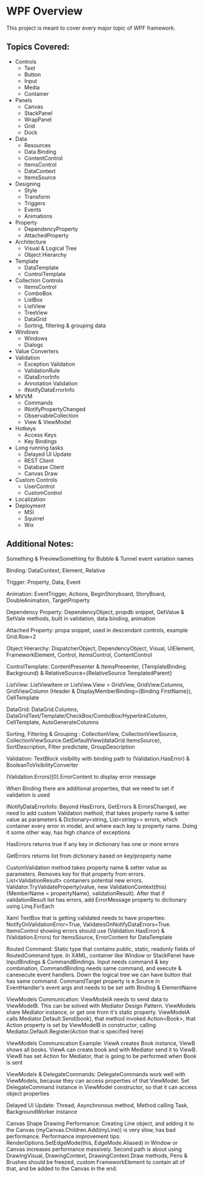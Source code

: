 # WPF Overview
This project is meant to cover every major topic of WPF framework.
## Topics Covered:
* Controls
  * Text
  * Button
  * Input
  * Media
  * Container
* Panels
  * Canvas
  * StackPanel
  * WrapPanel
  * Grid
  * Dock
* Data
  * Resources
  * Data Binding
  * ContentControl
  * ItemsControl
  * DataContext
  * ItemsSource
* Designing
  * Style
  * Transform
  * Triggers
  * Events
  * Animations
* Property
  * DependencyProperty
  * AttachedProperty
* Architecture
  * Visual & Logical Tree
  * Object Hierarchy
* Template
  * DataTemplate
  * ControlTemplate
* Collection Controls
  * ItemsControl
  * ComboBox
  * ListBox
  * ListView
  * TreeView
  * DataGrid
  * Sorting, filtering & grouping data
* Windows
  * Windows
  * Dialogs
* Value Converters
* Validation
  * Exception Validation
  * ValidationRule
  * IDataErrorInfo
  * Annotation Validation
  * INotifyDataErrorInfo
* MVVM
  * Commands
  * INotifyPropertyChanged
  * ObservableCollection
  * View & ViewModel
* Hotkeys
  * Access Keys
  * Key Bindings
* Long running tasks
  * Delayed UI Update
  * REST Client
  * Database Client
  * Canvas Draw
* Custom Controls
  * UserControl
  * CustomControl
* Localization
* Deployment
  * MSI
  * Squirrel
  * Wix
## Additional Notes:
Something & PreviewSomething for Bubble & Tunnel event variation names

Binding: DataContext, Element, Relative

Trigger: Property, Data, Event

Animation: EventTrigger, Actions, BeginStoryboard, StoryBoard, DoubleAnimation, TargetProperty

Dependency Property: DependencyObject, propdb snippet, GetValue & SetVale methods, built in validation, data binding, animation

Attached Property: propa snippet, used in descendant controls, example Grid.Row=2

Object Hierarchy: DispatcherObject, DependencyObject, Visual, UIElement, FrameworkElement, Control, ItemsControl, ContentControl

ControlTemplate: ContentPresenter & ItemsPresenter, \{TemplateBinding Background} & RelativeSource=\{RelativeSource TemplatedParent}

ListView: ListViewItem or ListView.View > GridView, GridView.Columns, GridViewColumn (Header & DisplayMemberBinding=\{Binding FirstName}), CellTemplate

DataGrid: DataGrid.Columns, DataGridText/Template/CheckBox/ComboBox/HyperlinkColumn, CellTemplate, AutoGenerateColumns

Sorting, Filtering & Grouping : CollectionView, CollectionViewSource, CollectionViewSource.GetDefaultView(dataGrid.ItemsSource), SortDescription, Filter predictate, GroupDescription

Validation: TextBlock visibility with binding path to (Validation.HasError) & BooleanToVisibilityConverter

(Validation.Errors)[0].ErrorContent to display error message

When Binding there are additional properties, that we need to set if validation is used

INotifyDataErrorInfo: Beyond HasErrors, GetErrors & ErrorsChanged, we need to add custom Validation method, that takes property name & setter value as parameters & Dictionary<string, List\<string>> errors, which container every error in model, and where each key is property name. Doing it some other way, has high chance of exceptions

HasErrors returns true if any key in dictionary has one or more errors

GetErrors returns list from dictionary based on key/property name

CustomValidation method takes property name & setter value as parameters. Removes key for that property from errors. List\<ValidationResult> containers potential new errors. Validator.TryValidateProperty(value, new ValidationContext(this)\{MemberName = propertyName}, validationResult). After that if validationResult list has errors, add ErrorMessage property to dictionary using Linq.ForEach

Xaml TextBox that is getting validated needs to have properties: NotifyOnValidationError=True, ValidatesOnNotifyDataErrors=True. ItemsControl showing errors should use (Validation.HasError) & (Validation.Errors) for ItemsSource, ErrorContent for DataTemplate

Routed Command: Static type that contains public, static, readonly fields of RoutedCommand type. In XAML, container like Window or StackPanel have InputBindings & CommandBindings. Input needs command & key combination, CommandBinding needs same command, and execute & canexecute event handlers. Down the logical tree we can have button that has same command. CommandTarget property is e.Source in EventHandler's event args and needs to be set with Binding & ElementName

ViewModels Communication: ViewModelA needs to send data to ViewModelB. This can be solved with Mediator Design Pattern. ViewModels share Mediator instance, or get one from it's static property. ViewModelA calls Mediator.Default.Send(book), that method invoked Action\<Book>, that Action property is set by ViewModelB in constructor, calling Mediator.Default.Register(Action that is specified here)

ViewModels Communication Example: ViewA creates Book instance, ViewB shows all books. ViewA can create book and with Mediator send it to ViewB. ViewB has set Action for Mediator, that is going to be performed when Book is sent

ViewModels & DelegateCommands: DelegateCommands work well with ViewModels, because they can access properties of that ViewModel. Set DelegateCommand instance in ViewModel constructor, so that it can access object properties

Delayed UI Update: Thread, Asynchronous method, Method calling Task, BackgroundWorker instance

Canvas Shape Drawing Performance: Creating Line object, and adding it to the Canvas (myCanvas.Children.Add(myLine)) is very slow, has bad performance. Performance improvement tips: RenderOptions.SetEdgeMode(this, EdgeMode.Aliased) in Window or Canvas increases performance massively. Second path is about using DrawingVisual, DrawingContext, DrawingContext.Draw methods, Pens & Brushes should be freezed, custom FrameworkElement to contain all of that, and be added to the Canvas in the end.